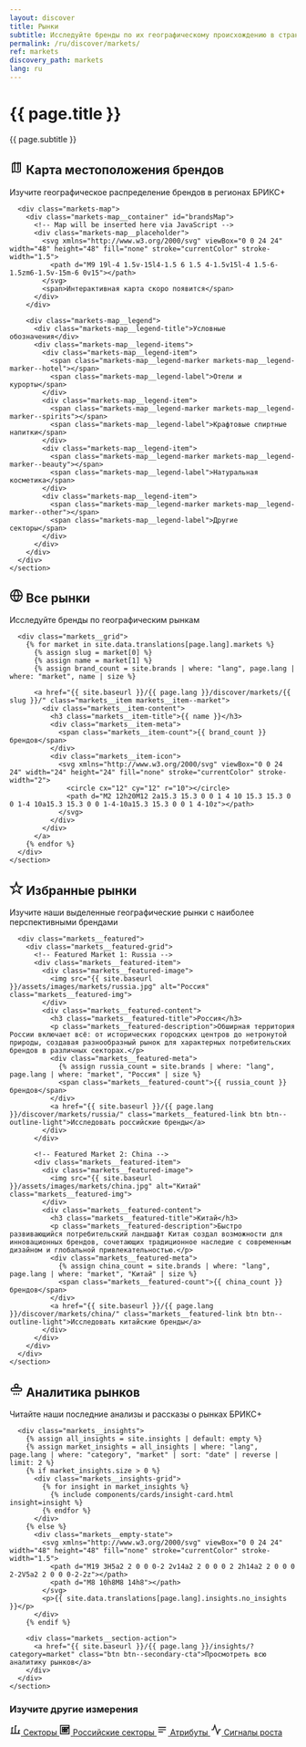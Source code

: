 ```yaml
---
layout: discover
title: Рынки
subtitle: Исследуйте бренды по их географическому происхождению в странах БРИКС+
permalink: /ru/discover/markets/
ref: markets
discovery_path: markets
lang: ru
---
```


<!-- Hero Panel -->
<div class="panel panel--hero">
  <div class="panel__content">
    <h1 class="panel__heading-primary markets__title">{{ page.title }}</h1>
    <p class="panel__subtitle">{{ page.subtitle }}</p>
  </div>
</div>

<!-- Map Section Panel -->
<div class="panel panel--light">
  <div class="panel__content">
    <section class="markets__section" id="map">
      <div class="markets__section-header">
        <h2 class="markets__section-title">
          <span class="markets__icon markets__icon--map">
            <svg xmlns="http://www.w3.org/2000/svg" viewBox="0 0 24 24" width="24" height="24" fill="none" stroke="currentColor" stroke-width="2">
              <path d="M9 19l-4 1.5v-15l4-1.5 6 1.5 4-1.5v15l-4 1.5-6-1.5zm6-1.5v-15m-6 0v15"></path>
            </svg>
          </span>
          Карта местоположения брендов
        </h2>
        <p class="markets__section-description">Изучите географическое распределение брендов в регионах БРИКС+</p>
      </div>
      
      <div class="markets-map">
        <div class="markets-map__container" id="brandsMap">
          <!-- Map will be inserted here via JavaScript -->
          <div class="markets-map__placeholder">
            <svg xmlns="http://www.w3.org/2000/svg" viewBox="0 0 24 24" width="48" height="48" fill="none" stroke="currentColor" stroke-width="1.5">
              <path d="M9 19l-4 1.5v-15l4-1.5 6 1.5 4-1.5v15l-4 1.5-6-1.5zm6-1.5v-15m-6 0v15"></path>
            </svg>
            <span>Интерактивная карта скоро появится</span>
          </div>
        </div>
        
        <div class="markets-map__legend">
          <div class="markets-map__legend-title">Условные обозначения</div>
          <div class="markets-map__legend-items">
            <div class="markets-map__legend-item">
              <span class="markets-map__legend-marker markets-map__legend-marker--hotel"></span>
              <span class="markets-map__legend-label">Отели и курорты</span>
            </div>
            <div class="markets-map__legend-item">
              <span class="markets-map__legend-marker markets-map__legend-marker--spirits"></span>
              <span class="markets-map__legend-label">Крафтовые спиртные напитки</span>
            </div>
            <div class="markets-map__legend-item">
              <span class="markets-map__legend-marker markets-map__legend-marker--beauty"></span>
              <span class="markets-map__legend-label">Натуральная косметика</span>
            </div>
            <div class="markets-map__legend-item">
              <span class="markets-map__legend-marker markets-map__legend-marker--other"></span>
              <span class="markets-map__legend-label">Другие секторы</span>
            </div>
          </div>
        </div>
      </div>
    </section>
  </div>
</div>

<!-- All Markets Grid Panel -->
<div class="panel panel--light">
  <div class="panel__content">
    <section class="markets__section">
      <div class="markets__section-header">
        <h2 class="markets__section-title">
          <span class="markets__icon markets__icon--all">
            <svg xmlns="http://www.w3.org/2000/svg" viewBox="0 0 24 24" width="24" height="24" fill="none" stroke="currentColor" stroke-width="2">
              <circle cx="12" cy="12" r="10"></circle>
              <path d="M2 12h20M12 2a15.3 15.3 0 0 1 4 10 15.3 15.3 0 0 1-4 10a15.3 15.3 0 0 1-4-10a15.3 15.3 0 0 1 4-10z"></path>
            </svg>
          </span>
          Все рынки
        </h2>
        <p class="markets__section-description">Исследуйте бренды по географическим рынкам</p>
      </div>
      
      <div class="markets__grid">
        {% for market in site.data.translations[page.lang].markets %}
          {% assign slug = market[0] %}
          {% assign name = market[1] %}
          {% assign brand_count = site.brands | where: "lang", page.lang | where: "market", name | size %}
          
          <a href="{{ site.baseurl }}/{{ page.lang }}/discover/markets/{{ slug }}/" class="markets__item markets__item--market">
            <div class="markets__item-content">
              <h3 class="markets__item-title">{{ name }}</h3>
              <div class="markets__item-meta">
                <span class="markets__item-count">{{ brand_count }} брендов</span>
              </div>
              <div class="markets__item-icon">
                <svg xmlns="http://www.w3.org/2000/svg" viewBox="0 0 24 24" width="24" height="24" fill="none" stroke="currentColor" stroke-width="2">
                  <circle cx="12" cy="12" r="10"></circle>
                  <path d="M2 12h20M12 2a15.3 15.3 0 0 1 4 10 15.3 15.3 0 0 1-4 10a15.3 15.3 0 0 1-4-10a15.3 15.3 0 0 1 4-10z"></path>
                </svg>
              </div>
            </div>
          </a>
        {% endfor %}
      </div>
    </section>
  </div>
</div>

<!-- Featured Markets Panel -->
<div class="panel panel--sky-soft">
  <div class="panel__content">
    <section class="markets__section">
      <div class="markets__section-header">
        <h2 class="markets__section-title">
          <span class="markets__icon markets__icon--featured">
            <svg xmlns="http://www.w3.org/2000/svg" viewBox="0 0 24 24" width="24" height="24" fill="none" stroke="currentColor" stroke-width="2">
              <path d="M12 2l2.4 7.4h7.6l-6 4.6 2.3 7-6.3-4.6-6.3 4.6 2.3-7-6-4.6h7.6z"></path>
            </svg>
          </span>
          Избранные рынки
        </h2>
        <p class="markets__section-description">Изучите наши выделенные географические рынки с наиболее перспективными брендами</p>
      </div>
      
      <div class="markets__featured">
        <div class="markets__featured-grid">
          <!-- Featured Market 1: Russia -->
          <div class="markets__featured-item">
            <div class="markets__featured-image">
              <img src="{{ site.baseurl }}/assets/images/markets/russia.jpg" alt="Россия" class="markets__featured-img">
            </div>
            <div class="markets__featured-content">
              <h3 class="markets__featured-title">Россия</h3>
              <p class="markets__featured-description">Обширная территория России включает всё: от исторических городских центров до нетронутой природы, создавая разнообразный рынок для характерных потребительских брендов в различных секторах.</p>
              <div class="markets__featured-meta">
                {% assign russia_count = site.brands | where: "lang", page.lang | where: "market", "Россия" | size %}
                <span class="markets__featured-count">{{ russia_count }} брендов</span>
              </div>
              <a href="{{ site.baseurl }}/{{ page.lang }}/discover/markets/russia/" class="markets__featured-link btn btn--outline-light">Исследовать российские бренды</a>
            </div>
          </div>
          
          <!-- Featured Market 2: China -->
          <div class="markets__featured-item">
            <div class="markets__featured-image">
              <img src="{{ site.baseurl }}/assets/images/markets/china.jpg" alt="Китай" class="markets__featured-img">
            </div>
            <div class="markets__featured-content">
              <h3 class="markets__featured-title">Китай</h3>
              <p class="markets__featured-description">Быстро развивающийся потребительский ландшафт Китая создал возможности для инновационных брендов, сочетающих традиционное наследие с современным дизайном и глобальной привлекательностью.</p>
              <div class="markets__featured-meta">
                {% assign china_count = site.brands | where: "lang", page.lang | where: "market", "Китай" | size %}
                <span class="markets__featured-count">{{ china_count }} брендов</span>
              </div>
              <a href="{{ site.baseurl }}/{{ page.lang }}/discover/markets/china/" class="markets__featured-link btn btn--outline-light">Исследовать китайские бренды</a>
            </div>
          </div>
        </div>
      </div>
    </section>
  </div>
</div>

<!-- Related Insights Panel -->
<div class="panel panel--accent-soft">
  <div class="panel__content">
    <section class="markets__section">
      <div class="markets__section-header">
        <h2 class="markets__section-title">
          <span class="markets__icon markets__icon--insights">
            <svg xmlns="http://www.w3.org/2000/svg" viewBox="0 0 24 24" width="24" height="24" fill="none" stroke="currentColor" stroke-width="2">
              <path d="M12 2a3 3 0 0 0 0 6 3 3 0 0 0 0-6z"></path>
              <path d="M19 9H5a2 2 0 0 0-2 2v1a2 2 0 0 0 2 2h14a2 2 0 0 0 2-2v-1a2 2 0 0 0-2-2z"></path>
              <path d="M12 18v3M8 18v3M16 18v3"></path>
            </svg>
          </span>
          Аналитика рынков
        </h2>
        <p class="markets__section-description">Читайте наши последние анализы и рассказы о рынках БРИКС+</p>
      </div>
      
      <div class="markets__insights">
        {% assign all_insights = site.insights | default: empty %}
        {% assign market_insights = all_insights | where: "lang", page.lang | where: "category", "market" | sort: "date" | reverse | limit: 2 %}
        {% if market_insights.size > 0 %}
          <div class="markets__insights-grid">
            {% for insight in market_insights %}
              {% include components/cards/insight-card.html insight=insight %}
            {% endfor %}
          </div>
        {% else %}
          <div class="markets__empty-state">
            <svg xmlns="http://www.w3.org/2000/svg" viewBox="0 0 24 24" width="48" height="48" fill="none" stroke="currentColor" stroke-width="1.5">
              <path d="M19 3H5a2 2 0 0 0-2 2v14a2 2 0 0 0 2 2h14a2 2 0 0 0 2-2V5a2 2 0 0 0-2-2z"></path>
              <path d="M8 10h8M8 14h8"></path>
            </svg>
            <p>{{ site.data.translations[page.lang].insights.no_insights }}</p>
          </div>
        {% endif %}
        
        <div class="markets__section-action">
          <a href="{{ site.baseurl }}/{{ page.lang }}/insights/?category=market" class="btn btn--secondary-cta">Просмотреть всю аналитику рынков</a>
        </div>
      </div>
    </section>
  </div>
</div>

<!-- All Categories Link Panel -->
<div class="panel panel--light">
  <div class="panel__content">
    <div class="markets__navigation">
      <h3 class="markets__navigation-title">Изучите другие измерения</h3>
      <div class="markets__navigation-links">
        <a href="{{ site.baseurl }}/{{ page.lang }}/discover/sectors/" class="markets__navigation-link markets__navigation-link--sector">
          <span class="markets__navigation-icon">
            <svg xmlns="http://www.w3.org/2000/svg" viewBox="0 0 24 24" width="20" height="20" fill="none" stroke="currentColor" stroke-width="2">
              <path d="M2 20h20M5 20V8h3m4 12V4h3m4 16v-6h3"></path>
            </svg>
          </span>
          Секторы
        </a>
        <a href="{{ site.baseurl }}/{{ page.lang }}/discover/russian-sectors/" class="markets__navigation-link markets__navigation-link--sector">
          <span class="markets__navigation-icon">
            <svg xmlns="http://www.w3.org/2000/svg" viewBox="0 0 24 24" width="20" height="20" fill="none" stroke="currentColor" stroke-width="2">
              <path d="M3 3h18v18H3V3zm4 4h4v4H7V7zm0 6h4v4H7v-4zm6-6h4v4h-4V7zm6 0h2v2h-2V7zm-6 6h4v4h-4v-4z"></path>
            </svg>
          </span>
          Российские секторы
        </a>
        <a href="{{ site.baseurl }}/{{ page.lang }}/discover/attributes/" class="markets__navigation-link markets__navigation-link--attribute">
          <span class="markets__navigation-icon">
            <svg xmlns="http://www.w3.org/2000/svg" viewBox="0 0 24 24" width="20" height="20" fill="none" stroke="currentColor" stroke-width="2">
              <path d="M4 7h16M4 12h16M4 17h10"></path>
            </svg>
          </span>
          Атрибуты
        </a>
        <a href="{{ site.baseurl }}/{{ page.lang }}/discover/signals/" class="markets__navigation-link markets__navigation-link--signal">
          <span class="markets__navigation-icon">
            <svg xmlns="http://www.w3.org/2000/svg" viewBox="0 0 24 24" width="20" height="20" fill="none" stroke="currentColor" stroke-width="2">
              <path d="M22 12h-4l-3 9L9 3l-3 9H2"></path>
            </svg>
          </span>
          Сигналы роста
        </a>
      </div>
    </div>
  </div>
</div>